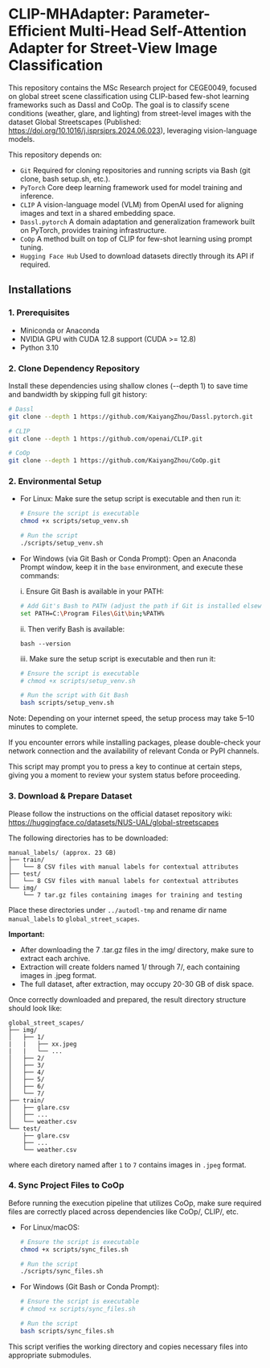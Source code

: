 # CLIP-MHAdapter: Parameter-Efficient Multi-Head Self-Attention Adapter for Street-View Image Classification

This repository contains the MSc Research project for CEGE0049, focused on global street scene classification using CLIP-based few-shot learning frameworks such as Dassl and CoOp. The goal is to classify scene conditions (weather, glare, and lighting) from street-level images with the dataset Global Streetscapes (Published: https://doi.org/10.1016/j.isprsjprs.2024.06.023), leveraging vision-language models.

This repository depends on:
- `Git` Required for cloning repositories and running scripts via Bash (git clone, bash setup.sh, etc.).
- `PyTorch` Core deep learning framework used for model training and inference.
- `CLIP` A vision-language model (VLM) from OpenAI used for aligning images and text in a shared embedding space.
- `Dassl.pytorch` A domain adaptation and generalization framework built on PyTorch, provides training infrastructure.
- `CoOp` A method built on top of CLIP for few-shot learning using prompt tuning.
- `Hugging Face Hub` Used to download datasets directly through its API if required.

## Installations

### 1. Prerequisites
- Miniconda or Anaconda
- NVIDIA GPU with CUDA 12.8 support (CUDA >= 12.8)
- Python 3.10

### 2. Clone Dependency Repository

Install these dependencies using shallow clones (--depth 1) to save time and bandwidth by skipping full git history:

```bash
# Dassl
git clone --depth 1 https://github.com/KaiyangZhou/Dassl.pytorch.git
```

```bash
# CLIP
git clone --depth 1 https://github.com/openai/CLIP.git
```

```bash
# CoOp
git clone --depth 1 https://github.com/KaiyangZhou/CoOp.git
```

### 2. Environmental Setup

- For Linux:
    Make sure the setup script is executable and then run it:
    ```bash
    # Ensure the script is executable
    chmod +x scripts/setup_venv.sh
    ```
    ```bash
    # Run the script
    ./scripts/setup_venv.sh
    ```
-  For Windows (via Git Bash or Conda Prompt):
    Open an Anaconda Prompt window, keep it in the `base` environment, and execute these commands:
    
    i. Ensure Git Bash is available in your PATH:
    ```bash
    # Add Git's Bash to PATH (adjust the path if Git is installed elsewhere)
    set PATH=C:\Program Files\Git\bin;%PATH%
    ```
    ii. Then verify Bash is available:
    ```
    bash --version
    ```
    iii. Make sure the setup script is executable and then run it:
    ```bash
    # Ensure the script is executable
    # chmod +x scripts/setup_venv.sh
    ```
    ```bash
    # Run the script with Git Bash
    bash scripts/setup_venv.sh
    ```

Note: Depending on your internet speed, the setup process may take 5–10 minutes to complete.

If you encounter errors while installing packages, please double-check your network connection and the availability of relevant Conda or PyPI channels.

This script may prompt you to press a key to continue at certain steps, giving you a moment to review your system status before proceeding.

### 3. Download & Prepare Dataset
Please follow the instructions on the official dataset repository wiki:
https://huggingface.co/datasets/NUS-UAL/global-streetscapes

The following directories has to be downloaded:
```
manual_labels/ (approx. 23 GB)
├── train/
│   └── 8 CSV files with manual labels for contextual attributes 
├── test/
│   └── 8 CSV files with manual labels for contextual attributes 
└── img/
    └── 7 tar.gz files containing images for training and testing
```
Place these directories under `../autodl-tmp` and rename dir name `manual_labels` to `global_street_scapes`.

**Important:**
- After downloading the 7 .tar.gz files in the img/ directory, make sure to extract each archive.
- Extraction will create folders named 1/ through 7/, each containing images in .jpeg format.
- The full dataset, after extraction, may occupy 20-30 GB of disk space.


Once correctly downloaded and prepared, the result directory structure should look like:
```
global_street_scapes/
├── img/
│   ├── 1/
|   |   ├── xx.jpeg
|   |   └── ...
│   ├── 2/
│   ├── 3/
│   ├── 4/
│   ├── 5/
│   ├── 6/
│   └── 7/
├── train/
│   ├── glare.csv
│   ├── ...
│   └── weather.csv
└── test/
    ├── glare.csv
    ├── ...
    └── weather.csv

```

where each diretory named after `1` to `7` contains images in `.jpeg` format.

### 4. Sync Project Files to CoOp
Before running the execution pipeline that utilizes CoOp, make sure required files are correctly placed across dependencies like CoOp/, CLIP/, etc.

- For Linux/macOS:
    ```bash
    # Ensure the script is executable
    chmod +x scripts/sync_files.sh

    # Run the script
    ./scripts/sync_files.sh
    ```

- For Windows (Git Bash or Conda Prompt):
    ```bash
    # Ensure the script is executable
    # chmod +x scripts/sync_files.sh

    # Run the script
    bash scripts/sync_files.sh
    ```

This script verifies the working directory and copies necessary files into appropriate submodules.